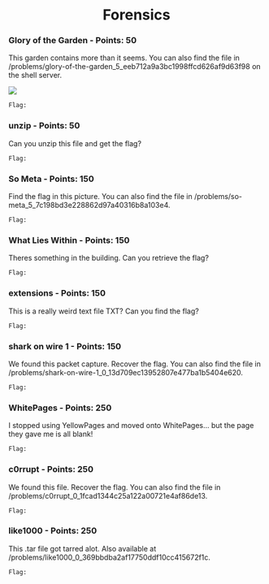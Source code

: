 
<h1 align="center">Forensics</h1>


<h3>Glory of the Garden - Points: 50</h3>
This garden contains more than it seems. You can also find the file in /problems/glory-of-the-garden_5_eeb712a9a3bc1998ffcd626af9d63f98 on the shell server.

<img src="../Files/"></img>

``` shell
Flag:
``` 

<h3>unzip - Points: 50</h3>
Can you unzip this file and get the flag?

``` shell
Flag:
``` 

<h3>So Meta - Points: 150</h3>
Find the flag in this picture. You can also find the file in /problems/so-meta_5_7c198bd3e228862d97a40316b8a103e4.

``` shell
Flag:
``` 

<h3>What Lies Within - Points: 150</h3>
Theres something in the building. Can you retrieve the flag?

``` shell
Flag:
``` 

<h3>extensions - Points: 150</h3>
This is a really weird text file TXT? Can you find the flag?

``` shell
Flag:
``` 

<h3>shark on wire 1 - Points: 150</h3>
We found this packet capture. Recover the flag. You can also find the file in /problems/shark-on-wire-1_0_13d709ec13952807e477ba1b5404e620.

``` shell
Flag:
``` 

<h3>WhitePages - Points: 250</h3>
I stopped using YellowPages and moved onto WhitePages... but the page they gave me is all blank!

``` shell
Flag:
``` 

<h3>c0rrupt - Points: 250</h3>
We found this file. Recover the flag. You can also find the file in /problems/c0rrupt_0_1fcad1344c25a122a00721e4af86de13.

``` shell
Flag:
``` 

<h3>like1000 - Points: 250</h3>
This .tar file got tarred alot. Also available at /problems/like1000_0_369bbdba2af17750ddf10cc415672f1c.

``` shell
Flag:
``` 

